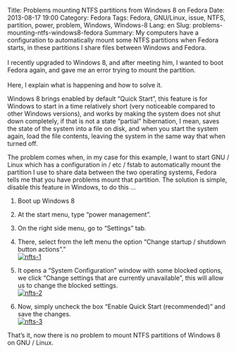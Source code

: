 Title: Problems mounting NTFS partitions from Windows 8 on Fedora
Date: 2013-08-17 19:00
Category: Fedora
Tags: Fedora, GNU/Linux, issue, NTFS, partition, power, problem, Windows, Windows-8 
Lang: en
Slug: problems-mounting-ntfs-windows8-fedora
Summary: My computers have a configuration to automatically mount some NTFS partitions when Fedora starts, in these partitions I share files between Windows and Fedora.</br></br>I recently upgraded to Windows 8, and after meeting him, I wanted to boot Fedora again, and gave me an error trying to mount the partition.</br></br>Here, I explain what is happening and how to solve it.  

Windows 8 brings enabled by default “Quick Start”, this feature is for Windows to start in a time relatively short (very noticeable compared to other Windows versions), and works by making the system does not shut down completely, if that is not a state “partial” hibernation, I mean, saves the state of the system into a file on disk, and when you start the system again, load the file contents, leaving the system in the same way that when turned off.  

The problem comes when, in my case for this example, I want to start GNU / Linux which has a configuration in / etc / fstab to automatically mount the partition I use to share data between the two operating systems, Fedora tells me that you have problems mount that partition.
The solution is simple, disable this feature in Windows, to do this …  

1. Boot up Windows 8  

2. At the start menu, type “power management”.  

3. On the right side menu, go to “Settings” tab.  

4. There, select from the left menu the option “Change startup / shutdown button actions”.”  
   [![nfts-1](/images/article/2013/08/ntfs-1.png)](/images/article/2013/08/ntfs-1.png) 

5. It opens a “System Configuration” window with some blocked options, we click “Change settings that are currently unavailable”, this will allow us to change the blocked settings.  
  [![nfts-2](/images/article/2013/08/ntfs-2.png)](/images/article/2013/08/ntfs-2.png)  

6. Now, simply uncheck the box “Enable Quick Start (recommended)” and save the changes.  
  [![nfts-3](/images/article/2013/08/ntfs-3.png)](/images/article/2013/08/ntfs-3.png)  

That’s it, now there is no problem to mount NTFS partitions of Windows 8 on GNU / Linux.
